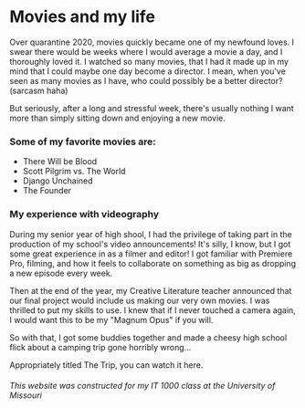 <html>
  <body>
    <h1>Movies and my life</h1>
    
<p>Over quarantine 2020, movies quickly became one of my newfound loves. I swear there would
be weeks where I would average a movie a day, and I thoroughly loved it. I watched so many
movies, that I had it made up in my mind that I could maybe one day become a director. I 
mean, when you've seen as many movies as I have, who could possibly be a better director?
(sarcasm haha)</p>
    
<p>But seriously, after a long and stressful week, there's usually nothing I want more than simply sitting down and enjoying a new movie.</p>
    
<h3>Some of my favorite movies are:</h3>
    
<ul>
  <li>There Will be Blood</li>
  <li>Scott Pilgrim vs. The World</li>
  <li>Django Unchained</li>
  <li>The Founder</li>
</ul>
    
<h3> My experience with videography </h3>
    
<p>During my senior year of high shool, I had the privilege of taking part in the production of
my school's video announcements! It's silly, I know, but I got some great experience in as a
filmer and editor! I got familiar with Premiere Pro, filming, and how it feels to collaborate
on something as big as dropping a new episode every week. </p>
    
<p>Then at the end of the year, my Creative Literature teacher announced that our final project
would include us making our very own movies. 
I was thrilled to put my skills to use. I knew that if I never touched a camera again, I would
want this to be my "Magnum Opus" if you will.</p>

<p>So with that, I got some buddies together and made a cheesy high school flick about a camping 
trip gone horribly wrong... </p>
    
<p>Appropriately titled The Trip, you can watch it here.</p>

<h6>This website was constructed for my IT 1000 class at the University of Missouri</h6>
